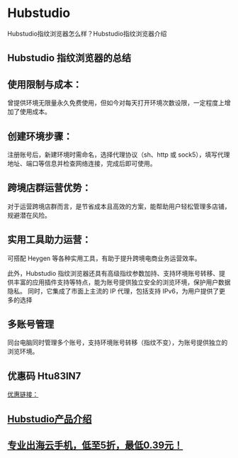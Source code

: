 # Hubstudio
Hubstudio指纹浏览器怎么样？Hubstudio指纹浏览器介绍
## Hubstudio 指纹浏览器的总结

## 使用限制与成本：
曾提供环境无限量永久免费使用，但如今对每天打开环境次数设限，一定程度上增加了使用成本。
## 创建环境步骤：
注册账号后，新建环境时需命名，选择代理协议（sh、http 或 sock5），填写代理地址、端口等信息并检查网络连接，完成后即可使用。
## 跨境店群运营优势：
对于运营跨境店群而言，是节省成本且高效的方案，能帮助用户轻松管理多店铺，规避潜在风险。
## 实用工具助力运营：
可搭配 Heygen 等各种实用工具，有助于提升跨境电商业务运营效率。

此外，Hubstudio 指纹浏览器还具有高级指纹参数加持、支持环境账号转移、提供丰富的应用插件支持等特点，能为账号提供独立安全的浏览环境，保护用户数据隐私。
同时，它集成了市面上主流的 IP 代理，包括支持 IPv6，为用户提供了更多的选择

## 多账号管理

同台电脑同时管理多个账号，支持环境账号转移（指纹不变），为账号提供独立的浏览环境。

## 优惠码 Htu83IN7

[优惠链接：](http://suo.im/9xDRM)

## [Hubstudio产品介绍](https://www.hubstudio.cn/article/336.html?ref=Htu83IN7) 
## [专业出海云手机，低至5折，最低0.39元！](https://www.hubstudio.cn/article/303.html?ref=Htu83IN7)
